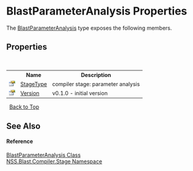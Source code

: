 # BlastParameterAnalysis Properties
 

The <a href="4965573d-bc84-9577-4468-dd205cad16b3.md">BlastParameterAnalysis</a> type exposes the following members.


## Properties
&nbsp;<table><tr><th></th><th>Name</th><th>Description</th></tr><tr><td>![Public property](media/pubproperty.gif "Public property")</td><td><a href="0480067e-80b3-6557-7e4b-80cd4df7f6b5.md">StageType</a></td><td>
compiler stage: parameter analysis</td></tr><tr><td>![Public property](media/pubproperty.gif "Public property")</td><td><a href="1dd6bd4a-ecf0-72f4-b94e-dba071a08b92.md">Version</a></td><td>
v0.1.0 - initial version</td></tr></table>&nbsp;
<a href="#blastparameteranalysis-properties">Back to Top</a>

## See Also


#### Reference
<a href="4965573d-bc84-9577-4468-dd205cad16b3.md">BlastParameterAnalysis Class</a><br /><a href="f44e629d-16ad-ce78-c6d1-bb239589698b.md">NSS.Blast.Compiler.Stage Namespace</a><br />
